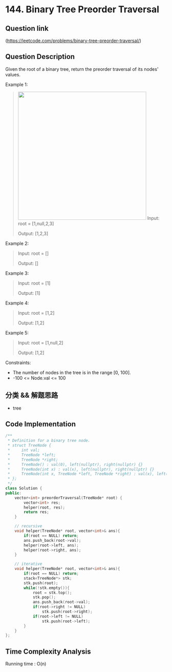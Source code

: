 # 144. Binary Tree Preorder Traversal

## Question link
(https://leetcode.com/problems/binary-tree-preorder-traversal/)

## Question Description
Given the root of a binary tree, return the preorder traversal of its nodes' values.

Example 1:
> <img src="https://assets.leetcode.com/uploads/2020/09/15/inorder_1.jpg" width="400" /> 
> Input: root = [1,null,2,3]
>
> Output: [1,2,3]

Example 2:
> Input: root = []
>
> Output: []

Example 3:
> Input: root = [1]
>
> Output: [1]

Example 4:
> Input: root = [1,2]
>
> Output: [1,2]

Example 5:
> Input: root = [1,null,2]
>
> Output: [1,2]

Constraints:
- The number of nodes in the tree is in the range [0, 100].
- -100 <= Node.val <= 100

## 分类 && 解题思路
- tree

## Code Implementation
```c++
/**
 * Definition for a binary tree node.
 * struct TreeNode {
 *     int val;
 *     TreeNode *left;
 *     TreeNode *right;
 *     TreeNode() : val(0), left(nullptr), right(nullptr) {}
 *     TreeNode(int x) : val(x), left(nullptr), right(nullptr) {}
 *     TreeNode(int x, TreeNode *left, TreeNode *right) : val(x), left(left), right(right) {}
 * };
 */
class Solution {
public:
    vector<int> preorderTraversal(TreeNode* root) {
        vector<int> res;
        helper(root, res);
        return res;
    }

    // recursive
    void helper(TreeNode* root, vector<int>& ans){
        if(root == NULL) return;
        ans.push_back(root->val);
        helper(root->left, ans);
        helper(root->right, ans);
    }

    // iterative
    void helper(TreeNode* root, vector<int>& ans){
        if(root == NULL) return;
        stack<TreeNode*> stk;
        stk.push(root);
        while(!stk.empty()){
            root = stk.top();
            stk.pop();
            ans.push_back(root->val);
            if(root->right != NULL) 
                stk.push(root->right);
            if(root->left != NULL)
                stk.push(root->left);
        }
    }
};
```

## Time Complexity Analysis
Running time  : O(n)